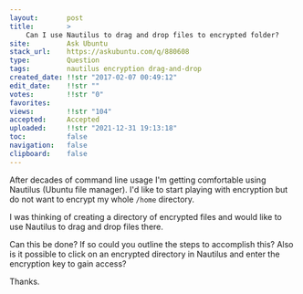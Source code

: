 ```yaml
---
layout:       post
title:        >
    Can I use Nautilus to drag and drop files to encrypted folder?
site:         Ask Ubuntu
stack_url:    https://askubuntu.com/q/880608
type:         Question
tags:         nautilus encryption drag-and-drop
created_date: !!str "2017-02-07 00:49:12"
edit_date:    !!str ""
votes:        !!str "0"
favorites:    
views:        !!str "104"
accepted:     Accepted
uploaded:     !!str "2021-12-31 19:13:18"
toc:          false
navigation:   false
clipboard:    false
---
```


After decades of command line usage I'm getting comfortable using Nautilus (Ubuntu file manager). I'd like to start playing with encryption but do not want to encrypt my whole `/home` directory.

I was thinking of creating a directory of encrypted files and would like to use Nautilus to drag and drop files there.

Can this be done? If so could you outline the steps to accomplish this? Also is it possible to click on an encrypted directory in Nautilus and enter the encryption key to gain access?

Thanks.
